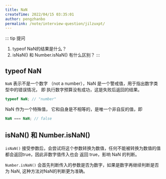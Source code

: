 ```yaml
---
title: NaN
createTime: 2022/04/15 03:35:01
author: pengzhanbo
permalink: /note/interview-question/jilzuxpt/
---
```


::: tip 提问
1. typeof NaN的结果是什么？
2. isNaN() 和 Number.isNaN() 有什么区别？
:::

##  typeof NaN
`NaN` 表示不是一个数字 （not a number），NaN 是一个警戒值，用于指出数字类型中的错误情况，
即 执行数字预算没有成功，这是失败后返回的结果。

``` js
typeof NaN; // "number"
```

NaN 作为一个特殊值， 它和自身是不相等的，是唯一个非自反的值，即
``` js
NaN === NaN; // false
```

## isNaN() 和 Number.isNaN()

`isNaN()` 接受参数后，会尝试将这个参数转换为数值，任何不能被转换为数值的值都会返回true，因此非数字值传入也会
返回 true，影响 NaN 的判断。

`Number.isNaN()` 会首先判断传入的参数是否为数字，如果是数字再继续判断是否为 NaN, 这种方法对NaN的判断更为准确。
